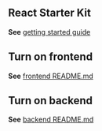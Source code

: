 ## React Starter Kit
**See** [getting started guide](./docs/getting-started.md)

## Turn on frontend
**See** [frontend README.md](./client/README.md)

## Turn on backend
**See** [backend README.md](./server/README.md)
